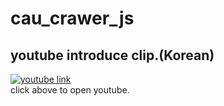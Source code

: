 # cau_crawer_js 

## youtube introduce clip.(Korean)
[![youtube link](http://img.youtube.com/vi/UG7Uqt5nq5w/0.jpg)](http://www.youtube.com/watch?v=UG7Uqt5nq5w)  
click above to open youtube.
